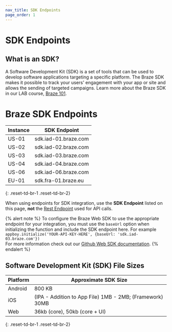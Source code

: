 ```yaml
---
nav_title: SDK Endpoints
page_order: 1
---
```


# SDK Endpoints

## What is an SDK?

A Software Development Kit (SDK) is a set of tools that can be used to develop software applications targeting a specific platform. The Braze SDK makes it possible to track your users' engagement with your app or site and allows the sending of targeted campaigns. Learn more about the Braze SDK in our LAB course, [Braze 101][85].

# Braze SDK Endpoints

|Instance | SDK Endpoint
|---|---|
|US-01 | sdk.iad-01.braze.com |
|US-02 | sdk.iad-02.braze.com |
|US-03 | sdk.iad-03.braze.com |
|US-04 | sdk.iad-04.braze.com |
|US-06 | sdk.iad-06.braze.com |
|EU-01 | sdk.fra-01.braze.eu |
{: .reset-td-br-1 .reset-td-br-2}

When using endpoints for SDK integration, use the __SDK Endpoint__ listed on this page, __not__ the [Rest Endpoint]({{site.baseurl}}/api/basics/#endpoints) used for API calls.

{% alert note %}
To configure the Braze Web SDK to use the appropriate endpoint for your integration, you must use the `baseUrl` option when initializing the function and include the SDK endpoint here. For example `appboy.initialize('YOUR-API-KEY-HERE', {baseUrl: 'sdk.iad-03.braze.com'})`
<br>For more information check out our <a href="https://github.com/Appboy/appboy-web-sdk#getting-started">Github Web SDK documentation</a>.
{% endalert %}

## Software Development Kit (SDK) File Sizes

| Platform | Approximate SDK Size |
|---|---|
| Android | 800 KB |
| iOS | (IPA - Addition to App File) 1MB - 2MB; (Framework) 30MB |
| Web | 36kb (core), 50kb (core + UI) |
{: .reset-td-br-1 .reset-td-br-2}

[85]: https://lab.braze.com/braze-101
